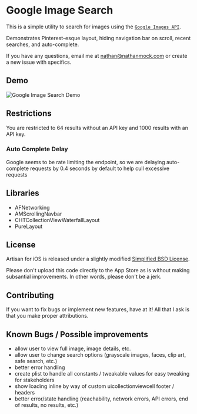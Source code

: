 Google Image Search
===========

This is a simple utility to search for images using the [`Google Images API`](https://developers.google.com/image-search/v1/jsondevguide).

Demonstrates Pinterest-esque layout, hiding navigation bar on scroll, recent searches, and auto-complete.

If you have any questions, email me at nathan@nathanmock.com or create a new issue with specifics.

## Demo
![Google Image Search Demo](http://i.imgur.com/D3QL0pd.gif)

## Restrictions
You are restricted to 64 results without an API key and 1000 results with an API key. 

### Auto Complete Delay
Google seems to be rate limiting the endpoint, so we are delaying auto-complete requests by 0.4 seconds by default to help cull excessive requests

## Libraries
*  AFNetworking
*  AMScrollingNavbar
*  CHTCollectionViewWaterfallLayout
*  PureLayout

## License
Artisan for iOS is released under a slightly modified [Simplified BSD License](https://github.com/nmock/artisan-ios/blob/master/LICENSE).

Please don't upload this code directly to the App Store as is without making subsantial improvements. In other words, please don't be a jerk.


## Contributing
If you want to fix bugs or implement new features, have at it! All that I ask is that you make proper attributions. 


## Known Bugs / Possible improvements
*  allow user to view full image, image details, etc.
*  allow user to change search options (grayscale images, faces, clip art, safe search, etc.)
*  better error handling
*  create plist to handle all constants / tweakable values for easy tweaking for stakeholders
*  show loading inline by way of custom uicollectionviewcell footer / headers
*  better error/state handling (reachability, network errors, API errors, end of results, no results, etc.)
